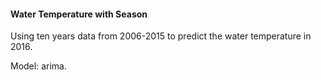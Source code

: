 #### Water Temperature with Season

Using ten years data from 2006-2015 to predict the water temperature in 2016.

Model: arima.

